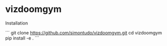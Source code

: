 # vizdoomgym

Installation

´´´
git clone https://github.com/simontudo/vizdoomgym.git
cd vizdoomgym
pip install -e .
´´´